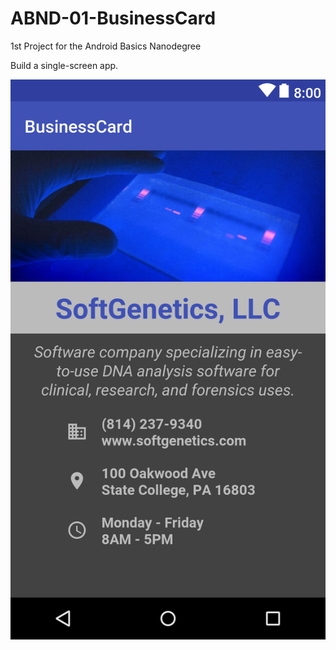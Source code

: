 # ABND-01-BusinessCard
1st Project for the Android Basics Nanodegree

Build a single-screen app.

![Preview](/docs/preview.png?raw=true "Preview")
